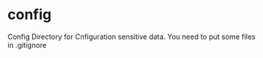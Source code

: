 # config

Config Directory for Cnfiguration sensitive data. You need to put some files in .gitignore

